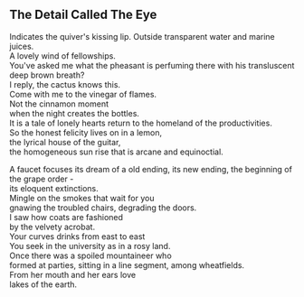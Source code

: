 The Detail Called The Eye
-------------------------
Indicates the quiver's kissing lip. Outside transparent water and marine juices.  
A lovely wind of fellowships.  
You've asked me what the pheasant is perfuming there with his transluscent deep brown breath?  
I reply, the cactus knows this.  
Come with me to the vinegar of flames.  
Not the cinnamon moment  
when the night creates the bottles.  
It is a tale of lonely hearts return to the homeland of the productivities.  
So the honest felicity lives on in a lemon,  
the lyrical house of the guitar,  
the homogeneous sun rise that is arcane and equinoctial.  
  
A faucet focuses its dream of a old ending, its new ending, the beginning of the grape order -  
its eloquent extinctions.  
Mingle on the smokes that wait for you  
gnawing the troubled chairs, degrading the doors.  
I saw how coats are fashioned  
by the velvety acrobat.  
Your curves drinks from east to east  
You seek in the university as in a rosy land.  
Once there was a spoiled mountaineer who  
formed at parties, sitting in a line segment, among wheatfields.  
From her mouth and her ears love  
lakes of the earth.  
